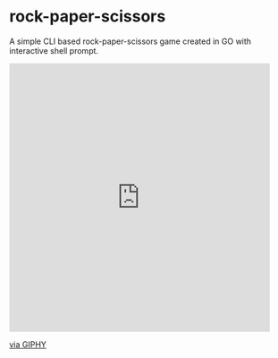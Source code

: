 # rock-paper-scissors
A simple CLI based rock-paper-scissors game created in GO with interactive shell prompt.

<iframe src="https://giphy.com/embed/2lYJ9vOYg2MqkVkAo6" width="466" height="480" frameBorder="0" class="giphy-embed" allowFullScreen></iframe><p><a href="https://giphy.com/gifs/2lYJ9vOYg2MqkVkAo6">via GIPHY</a></p>
